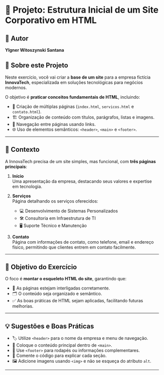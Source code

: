 # 🚀 Projeto: Estrutura Inicial de um Site Corporativo em HTML

## 👤 Autor
**Ylgner Witoszynski Santana**

## 📖 Sobre este Projeto
Neste exercício, você vai criar a **base de um site** para a empresa fictícia **InnovaTech**, especializada em soluções tecnológicas para negócios modernos.  

O objetivo é **praticar conceitos fundamentais de HTML**, incluindo:

- 📄 Criação de múltiplas páginas (`index.html`, `servicos.html` e `contato.html`).  
- 🏗️ Organização de conteúdo com títulos, parágrafos, listas e imagens.  
- 🔗 Navegação entre páginas usando links.  
- 🌐 Uso de elementos semânticos: `<header>`, `<main>` e `<footer>`.

---

## 🌟 Contexto
A InnovaTech precisa de um site simples, mas funcional, com **três páginas principais**:

1. **Início**  
   Uma apresentação da empresa, destacando seus valores e expertise em tecnologia.

2. **Serviços**  
   Página detalhando os serviços oferecidos:
   - 💻 Desenvolvimento de Sistemas Personalizados  
   - 🛠️ Consultoria em Infraestrutura de TI  
   - 🖥️ Suporte Técnico e Manutenção  

3. **Contato**  
   Página com informações de contato, como telefone, email e endereço físico, permitindo que clientes entrem em contato facilmente.

---

## 🎯 Objetivo do Exercício
O foco é **montar o esqueleto HTML do site**, garantindo que:

- 🔗 As páginas estejam interligadas corretamente.  
- 🗂️ O conteúdo seja organizado e semântico.  
- ✅ As boas práticas de HTML sejam aplicadas, facilitando futuras melhorias.

---

## 💡 Sugestões e Boas Práticas
- 🏷️ Utilize `<header>` para o nome da empresa e menu de navegação.  
- 📌 Coloque o conteúdo principal dentro de `<main>`.  
- 📎 Use `<footer>` para rodapés ou informações complementares.  
- 📝 Comente o código para explicar cada seção.  
- 🖼️ Adicione imagens usando `<img>` e não se esqueça do atributo `alt`.

---
